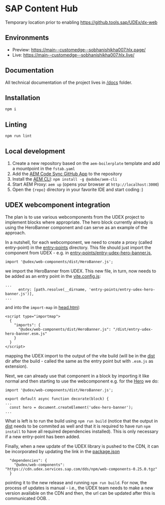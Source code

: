 # SAP Content Hub

Temporary location prior to enabling https://github.tools.sap/UDEx/dx-web

## Environments

- Preview: https://main--customedge--sobhanishikha007.hlx.page/
- Live: https://main--customedge--sobhanishikha007.hlx.live/

## Documentation

All technical documentation of the project lives in [/docs](/docs) folder.

## Installation

```sh
npm i
```

## Linting

```sh
npm run lint
```

## Local development

1. Create a new repository based on the `aem-boilerplate` template and add a mountpoint in the `fstab.yaml`
2. Add the [AEM Code Sync GitHub App](https://github.com/apps/aem-code-sync) to the repository
3. Install the [AEM CLI](https://github.com/adobe/aem-cli): `npm install -g @adobe/aem-cli`
4. Start AEM Proxy: `aem up` (opens your browser at `http://localhost:3000`)
5. Open the `{repo}` directory in your favorite IDE and start coding :)

## UDEX webcomponent integration

The plan is to use various webcomponents from the UDEX project to implement blocks where appropriate.
The hero block currently already is using the HeroBanner component and can serve as an example of the approach.

In a nutshell, for each webcomponent, we need to create a proxy (called entry-point) in the [entry-points](entry-points) directory. This file should just import the component from UDEX - e.g. in [entry-points/entry-udex-hero-banner.js](entry-points/entry-udex-hero-banner.js),

```
import '@udex/web-components/dist/HeroBanner.js';
```

we import the HeroBanner from UDEX. This new file, in turn, now needs to be added as an entry point in the [vite.config.js](vite.config.js):

```
...
      entry: [path.resolve(__dirname, 'entry-points/entry-udex-hero-banner.js')],
...
```

and into the `import-map` in [head.html](head.html):

```
<script type="importmap">
  {
    "imports": {
      "@udex/web-components/dist/HeroBanner.js": "/dist/entry-udex-hero-banner.esm.js"
    }
  }
</script>
```

mapping the UDEX import to the output of the vite build (will be in the [dist](dist) dir after the build - called the same as the entry point but with `.esm.js` as extension).

Next, we can already use that component in a block by importing it like normal and then starting to use the webcomponent e.g. for the [Hero](blocks/hero/hero.js) we do:

```
import '@udex/web-components/dist/HeroBanner.js';

export default async function decorate(block) {
...
  const hero = document.createElement('udex-hero-banner');
...
```

What is left is to run the build using `npm run build` (notice that the output in [dist](dist) needs to be commited as well and that it is required to have run `npm install` to have all required dependencies installed). This is only necessary if a new entry-point has been added.

Finally, when a new update of the UDEX library is pushed to the CDN, it can be incorporated by updating the link in the [package.json](package.json)

```
  "dependencies": {
    "@udex/web-components": "https://cdn.udex.services.sap.com/dds/npm/web-components-0.25.0.tgz"
  }
```

pointing it to the new release and running `npm run build`. For now, the process of updates is manual - i.e., the UDEX team needs to make a new version available on the CDN and then, the url can be updated after this is communicated OOB.
.
